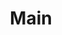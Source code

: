 ---
layout: map
title: Main
map: 'img/Doloria1.png'
map_width: 4429
map_height: 3375
nav_order: 1
---